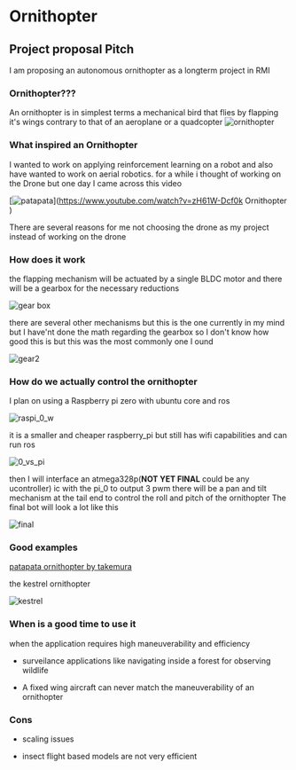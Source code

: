 # Ornithopter

## Project proposal Pitch
I am proposing an autonomous ornithopter as a longterm project in RMI 

### Ornithopter???
An ornithopter is in simplest terms a mechanical bird that flies by flapping it's wings contrary to that of an aeroplane or a quadcopter
![ornithopter](images/orni_logo.png)

### What inspired an Ornithopter
I wanted to work on applying reinforcement learning on a robot and also have wanted to work on aerial robotics.
for a while i thought of working on the Drone but one day I came across this video

[![patapata](http://img.youtube.com/vi/zH61W-Dcf0k/0.jpg)](https://www.youtube.com/watch?v=zH61W-Dcf0k Ornithopter )

There are several reasons for me not choosing the drone as my project instead of working on the drone 

### How does it work

the flapping mechanism will be actuated by a single BLDC motor and there will be a gearbox for the necessary reductions

![gear box](images/gear_box.png)

there are several other mechanisms but this is the one currently in my mind but I have'nt done the math regarding the gearbox so I don't know how good this is but this was the most commonly one I ound

![gear2](images/mech.jpeg)

### How do we actually control the ornithopter
I plan on using a Raspberry pi zero with ubuntu core and ros

![raspi_0_w](images/rasp_0_w.jpeg)

it is a smaller and cheaper raspberry_pi but still has wifi capabilities and can run ros

![0_vs_pi](images/pi_0vs.jpg)

then I will interface an atmega328p(**NOT YET FINAL** could be any ucontroller) ic with the pi_0 to output 3 pwm 
there will be a pan and tilt mechanism at the tail end to control the roll and pitch of the ornithopter 
The final bot will look a lot like this

![final](images/final_inspi.png)

### Good examples

[patapata ornithopter by takemura](https://www.youtube.com/watch?v=uUcmJcTL0-0)

the kestrel ornithopter

![kestrel](images/kestrel.jpeg)

### When is a good time to use it 

when the application requires high maneuverability and efficiency

* surveilance applications like navigating inside a forest for observing wildlife

* A fixed wing aircraft can never match the maneuverability of an ornithopter

### Cons

* scaling issues 

* insect flight based models are not very efficient

